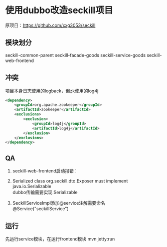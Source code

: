 # 使用dubbo改造seckill项目

原项目：https://github.com/xxg3053/seckill 

## 模块划分
seckill-common-parent
seckill-facade-goods
seckill-service-goods
seckill-web-frontend

## 冲突
项目本身日志使用的logback，但zk使用的log4j
```xml
<dependency>
    <groupId>org.apache.zookeeper</groupId>
    <artifactId>zookeeper</artifactId>
    <exclusions>
        <exclusion>
            <groupId>log4j</groupId>
            <artifactId>log4j</artifactId>
        </exclusion>
    </exclusions>
</dependency>
```

## QA
1. seckill-web-frontend启动报错：      

2. Serialized class org.seckill.dto.Exposer must implement java.io.Serializable    
dubbo传输需要实现 Serializable

3. SeckillServiceImpl添加@service注解需要命名    
@Service("seckillService")

## 运行
先运行service模块，在运行frontend模块 
mvn jetty:run 